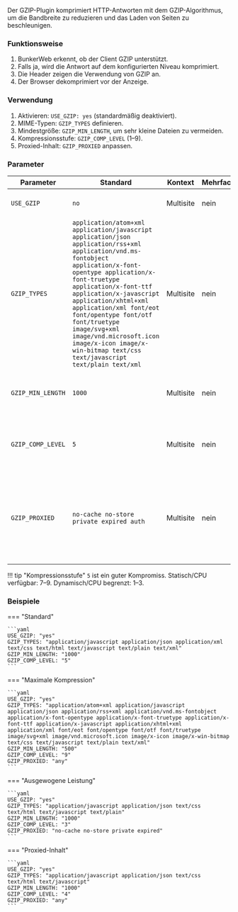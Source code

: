 Der GZIP-Plugin komprimiert HTTP-Antworten mit dem GZIP-Algorithmus, um die Bandbreite zu reduzieren und das Laden von Seiten zu beschleunigen.

### Funktionsweise

1. BunkerWeb erkennt, ob der Client GZIP unterstützt.
2. Falls ja, wird die Antwort auf dem konfigurierten Niveau komprimiert.
3. Die Header zeigen die Verwendung von GZIP an.
4. Der Browser dekomprimiert vor der Anzeige.

### Verwendung

1. Aktivieren: `USE_GZIP: yes` (standardmäßig deaktiviert).
2. MIME-Typen: `GZIP_TYPES` definieren.
3. Mindestgröße: `GZIP_MIN_LENGTH`, um sehr kleine Dateien zu vermeiden.
4. Kompressionsstufe: `GZIP_COMP_LEVEL` (1–9).
5. Proxied-Inhalt: `GZIP_PROXIED` anpassen.

### Parameter

| Parameter         | Standard                                                                                                                                                                                                                                                                                                                                                                                                                         | Kontext   | Mehrfach | Beschreibung                                                                                 |
| ----------------- | -------------------------------------------------------------------------------------------------------------------------------------------------------------------------------------------------------------------------------------------------------------------------------------------------------------------------------------------------------------------------------------------------------------------------------- | --------- | -------- | -------------------------------------------------------------------------------------------- |
| `USE_GZIP`        | `no`                                                                                                                                                                                                                                                                                                                                                                                                                             | Multisite | nein     | Aktiviert die GZIP-Kompression.                                                              |
| `GZIP_TYPES`      | `application/atom+xml application/javascript application/json application/rss+xml application/vnd.ms-fontobject application/x-font-opentype application/x-font-truetype application/x-font-ttf application/x-javascript application/xhtml+xml application/xml font/eot font/opentype font/otf font/truetype image/svg+xml image/vnd.microsoft.icon image/x-icon image/x-win-bitmap text/css text/javascript text/plain text/xml` | Multisite | nein     | Komprimierte MIME-Typen.                                                                     |
| `GZIP_MIN_LENGTH` | `1000`                                                                                                                                                                                                                                                                                                                                                                                                                           | Multisite | nein     | Mindestgröße (Bytes) für die Anwendung der Kompression.                                      |
| `GZIP_COMP_LEVEL` | `5`                                                                                                                                                                                                                                                                                                                                                                                                                              | Multisite | nein     | Stufe 1–9: höher = bessere Kompression, aber mehr CPU.                                       |
| `GZIP_PROXIED`    | `no-cache no-store private expired auth`                                                                                                                                                                                                                                                                                                                                                                                         | Multisite | nein     | Gibt an, welche proxied-Inhalte basierend auf den Antwort-Headern komprimiert werden sollen. |

!!! tip "Kompressionsstufe"
    `5` ist ein guter Kompromiss. Statisch/CPU verfügbar: 7–9. Dynamisch/CPU begrenzt: 1–3.

### Beispiele

=== "Standard"

    ```yaml
    USE_GZIP: "yes"
    GZIP_TYPES: "application/javascript application/json application/xml text/css text/html text/javascript text/plain text/xml"
    GZIP_MIN_LENGTH: "1000"
    GZIP_COMP_LEVEL: "5"
    ```

=== "Maximale Kompression"

    ```yaml
    USE_GZIP: "yes"
    GZIP_TYPES: "application/atom+xml application/javascript application/json application/rss+xml application/vnd.ms-fontobject application/x-font-opentype application/x-font-truetype application/x-font-ttf application/x-javascript application/xhtml+xml application/xml font/eot font/opentype font/otf font/truetype image/svg+xml image/vnd.microsoft.icon image/x-icon image/x-win-bitmap text/css text/javascript text/plain text/xml"
    GZIP_MIN_LENGTH: "500"
    GZIP_COMP_LEVEL: "9"
    GZIP_PROXIED: "any"
    ```

=== "Ausgewogene Leistung"

    ```yaml
    USE_GZIP: "yes"
    GZIP_TYPES: "application/javascript application/json text/css text/html text/javascript text/plain"
    GZIP_MIN_LENGTH: "1000"
    GZIP_COMP_LEVEL: "3"
    GZIP_PROXIED: "no-cache no-store private expired"
    ```

=== "Proxied-Inhalt"

    ```yaml
    USE_GZIP: "yes"
    GZIP_TYPES: "application/javascript application/json text/css text/html text/javascript"
    GZIP_MIN_LENGTH: "1000"
    GZIP_COMP_LEVEL: "4"
    GZIP_PROXIED: "any"
    ```
